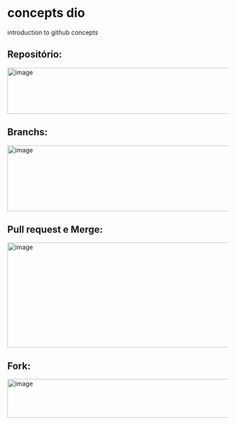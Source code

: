 # concepts dio 
introduction to github concepts

## Repositório:
<img width="629" height="105" alt="image" src="https://github.com/user-attachments/assets/66ce377a-d18b-4717-9706-5ef5dfd5d839" />

## Branchs:
<img width="638" height="150" alt="image" src="https://github.com/user-attachments/assets/512bccad-f1ba-4676-9760-dbf08be36abf" />

## Pull request e Merge:
<img width="627" height="239" alt="image" src="https://github.com/user-attachments/assets/fcfd6940-3fd1-4cde-950e-78e88562597b" />

## Fork:
<img width="609" height="88" alt="image" src="https://github.com/user-attachments/assets/2053ac52-d2d5-4c47-999d-6a4809615804" />
